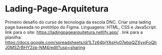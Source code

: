 # Lading-Page-Arquitetura
Primeiro desafio do curso de tecnologia da escola DNC. Criar uma lading page baseada no protótipo do Figma. 
Linguagens: HTML, CSS e JavaScript. 
link para o site: https://ladingpagearquitetura.netlify.app/ .
link para a planilha: https://docs.google.com/spreadsheets/d/1LTz64bjYAsHy07ebqQZXyxjFoQhJ0MSZrBHY2zp-NM4/edit?usp=sharing
